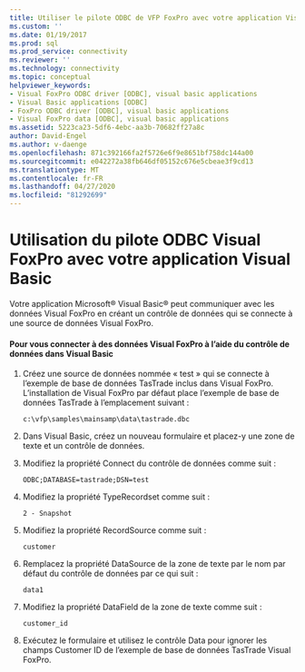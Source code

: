 ```yaml
---
title: Utiliser le pilote ODBC de VFP FoxPro avec votre application Visual Basic | Microsoft Docs
ms.custom: ''
ms.date: 01/19/2017
ms.prod: sql
ms.prod_service: connectivity
ms.reviewer: ''
ms.technology: connectivity
ms.topic: conceptual
helpviewer_keywords:
- Visual FoxPro ODBC driver [ODBC], visual basic applications
- Visual Basic applications [ODBC]
- FoxPro ODBC driver [ODBC], visual basic applications
- Visual FoxPro data [ODBC], visual basic applications
ms.assetid: 5223ca23-5df6-4ebc-aa3b-70682ff27a8c
author: David-Engel
ms.author: v-daenge
ms.openlocfilehash: 871c392166fa2f5726e6f9e8651bf758dc144a00
ms.sourcegitcommit: e042272a38fb646df05152c676e5cbeae3f9cd13
ms.translationtype: MT
ms.contentlocale: fr-FR
ms.lasthandoff: 04/27/2020
ms.locfileid: "81292699"
---
```

# <a name="using-the-vfp-foxpro-odbc-driver-with-your-visual-basic-application"></a>Utilisation du pilote ODBC Visual FoxPro avec votre application Visual Basic
Votre application Microsoft® Visual Basic® peut communiquer avec les données Visual FoxPro en créant un contrôle de données qui se connecte à une source de données Visual FoxPro.  
  
#### <a name="to-connect-to-visual-foxpro-data-using-the-data-control-in-visual-basic"></a>Pour vous connecter à des données Visual FoxPro à l’aide du contrôle de données dans Visual Basic  
  
1.  Créez une source de données nommée « test » qui se connecte à l’exemple de base de données TasTrade inclus dans Visual FoxPro. L’installation de Visual FoxPro par défaut place l’exemple de base de données TasTrade à l’emplacement suivant :  
  
    ```  
    c:\vfp\samples\mainsamp\data\tastrade.dbc  
    ```  
  
2.  Dans Visual Basic, créez un nouveau formulaire et placez-y une zone de texte et un contrôle de données.  
  
3.  Modifiez la propriété Connect du contrôle de données comme suit :  
  
    ```  
    ODBC;DATABASE=tastrade;DSN=test  
    ```  
  
4.  Modifiez la propriété TypeRecordset comme suit :  
  
    ```  
    2 - Snapshot  
    ```  
  
5.  Modifiez la propriété RecordSource comme suit :  
  
    ```  
    customer  
    ```  
  
6.  Remplacez la propriété DataSource de la zone de texte par le nom par défaut du contrôle de données par ce qui suit :  
  
    ```  
    data1  
    ```  
  
7.  Modifiez la propriété DataField de la zone de texte comme suit :  
  
    ```  
    customer_id  
    ```  
  
8.  Exécutez le formulaire et utilisez le contrôle Data pour ignorer les champs Customer ID de l’exemple de base de données TasTrade Visual FoxPro.
